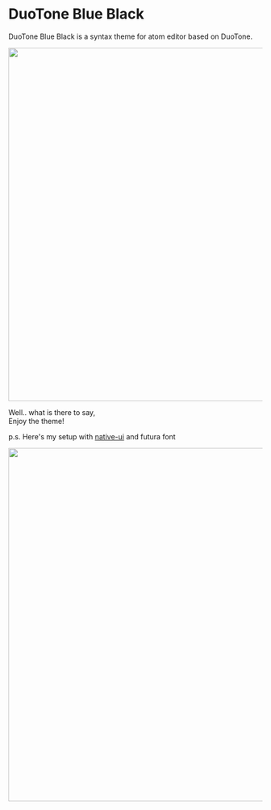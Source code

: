 # DuoTone Blue Black

DuoTone Blue Black is a syntax theme for atom editor based on DuoTone.

<img src="https://github.com/k0626089/duotone-blue-black-syntax/raw/master/docs/screenshot.png" width="700">

Well.. what is there to say,  
Enjoy the theme!

p.s. Here's my setup with [native-ui](https://atom.io/themes/native-ui) and futura font

<img src="https://raw.githubusercontent.com/k0626089/duotone-blue-black-syntax/master/docs/Desktop%20ScreenShot.png" width="700">
